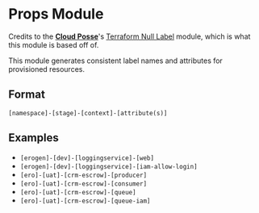 # Props Module

Credits to the [**Cloud Posse**](https://cloudposse.com/)'s [Terraform Null Label](https://github.com/cloudposse/terraform-null-label) module, which is what this module is based off of.

This module generates consistent label names and attributes for provisioned resources.

## Format

```
[namespace]-[stage]-[context]-[attribute(s)]
```

## Examples

- `[erogen]-[dev]-[loggingservice]-[web]`
- `[erogen]-[dev]-[loggingservice]-[iam-allow-login]`
- `[ero]-[uat]-[crm-escrow]-[producer]`
- `[ero]-[uat]-[crm-escrow]-[consumer]`
- `[ero]-[uat]-[crm-escrow]-[queue]`
- `[ero]-[uat]-[crm-escrow]-[queue-iam]`
